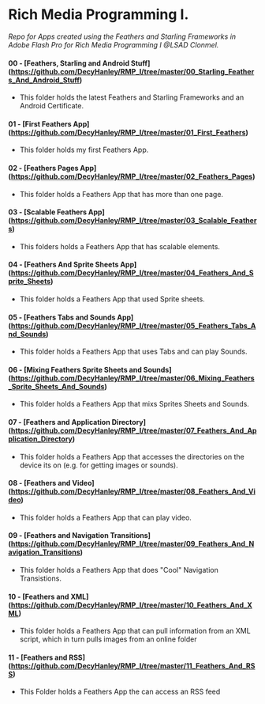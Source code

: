 # Rich Media Programming I.

*Repo for Apps created using the Feathers and Starling Frameworks in Adobe Flash Pro for Rich Media Programming I @LSAD Clonmel.*

#### 00 - [Feathers, Starling and Android Stuff] (https://github.com/DecyHanley/RMP_I/tree/master/00_Starling_Feathers_And_Android_Stuff)

* This folder holds the latest Feathers and Starling Frameworks and an Android Certificate.

#### 01 - [First Feathers App] (https://github.com/DecyHanley/RMP_I/tree/master/01_First_Feathers)

* This folder holds my first Feathers App.

#### 02 - [Feathers Pages App] (https://github.com/DecyHanley/RMP_I/tree/master/02_Feathers_Pages)

* This folder holds a Feathers App that has more than one page.

#### 03 - [Scalable Feathers App] (https://github.com/DecyHanley/RMP_I/tree/master/03_Scalable_Feathers)

* This folders holds a Feathers App that has scalable elements.

#### 04 - [Feathers And Sprite Sheets App] (https://github.com/DecyHanley/RMP_I/tree/master/04_Feathers_And_Sprite_Sheets)

* This folder holds a Feathers App that used Sprite sheets.

#### 05 - [Feathers Tabs and Sounds App] (https://github.com/DecyHanley/RMP_I/tree/master/05_Feathers_Tabs_And_Sounds)

* This folder holds a Feathers App that uses Tabs and can play Sounds.

#### 06 - [Mixing Feathers Sprite Sheets and Sounds] (https://github.com/DecyHanley/RMP_I/tree/master/06_Mixing_Feathers_Sprite_Sheets_And_Sounds)

* This folder holds a Feathers App that mixs Sprites Sheets and Sounds.

#### 07 - [Feathers and Application Directory] (https://github.com/DecyHanley/RMP_I/tree/master/07_Feathers_And_Application_Directory)

* This folder holds a Feathers App that accesses the directories on the device its on (e.g. for getting images or sounds).

#### 08 - [Feathers and Video] (https://github.com/DecyHanley/RMP_I/tree/master/08_Feathers_And_Video)

* This folder holds a Feathers App that can play video.

#### 09 - [Feathers and Navigation Transitions] (https://github.com/DecyHanley/RMP_I/tree/master/09_Feathers_And_Navigation_Transitions)

* This folder holds a Feathers App that does "Cool" Navigation Transistions.

#### 10 - [Feathers and XML] (https://github.com/DecyHanley/RMP_I/tree/master/10_Feathers_And_XML)

* This folder holds a Feathers App that can pull information from an XML script, which in turn pulls images from an online folder

#### 11 - [Feathers and RSS] (https://github.com/DecyHanley/RMP_I/tree/master/11_Feathers_And_RSS)

* This Folder holds a Feathers App the can access an RSS feed
